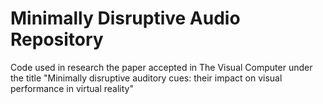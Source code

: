 # Minimally Disruptive Audio Repository

Code used in research the paper accepted in The Visual Computer under the title "Minimally disruptive auditory cues: their impact on visual performance in virtual reality"
